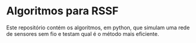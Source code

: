 # Algoritmos para RSSF
Este repositório contém os algoritmos, em python, que simulam uma rede de sensores sem fio e testam qual é o método mais eficiente.
